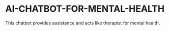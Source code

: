 # AI-CHATBOT-FOR-MENTAL-HEALTH
This chatbot provides assistance and acts like therapist for mental health.
